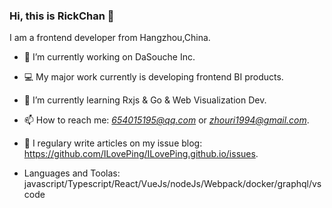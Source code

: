 ### Hi, this is RickChan 👋

I am a frontend developer from Hangzhou,China.
- 🔭 I’m currently working on DaSouche Inc.
- 💻 My major work currently is developing frontend BI products.
- 🌱 I’m currently learning Rxjs & Go & Web Visualization Dev.
- 📫 How to reach me: *654015195@qq.com* or *zhouri1994@gmail.com*.
- 📒 I regulary write articles on my issue blog: https://github.com/ILovePing/ILovePing.github.io/issues.

- Languages and Toolas: javascript/Typescript/React/VueJs/nodeJs/Webpack/docker/graphql/vscode
<!--
**ILovePing/ILovePing** is a ✨ _special_ ✨ repository because its `README.md` (this file) appears on your GitHub profile.

Here are some ideas to get you started:

- 🔭 I’m currently working on ...
- 🌱 I’m currently learning ...
- 👯 I’m looking to collaborate on ...
- 🤔 I’m looking for help with ...
- 💬 Ask me about ...
- 📫 How to reach me: ...
- 😄 Pronouns: ...
- ⚡ Fun fact: ...
-->
